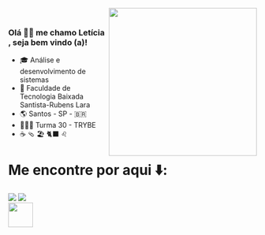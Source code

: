 
 <a href="https://picasion.com/"><img src="https://i.picasion.com/pic92/06a7f7c52dfe8db13040321610c9e098.gif" align='right' width="300" height="300" border="0" /></a><br /></a>

### Olá 👋🏻 me chamo Letícia , seja bem vindo (a)!

- :mortar_board: Análise e desenvolvimento de sistemas
- :school: Faculdade de Tecnologia Baixada Santista-Rubens Lara
- :earth_americas: Santos - SP - :brazil:
- 👩🏻‍💻 Turma 30 - TRYBE
- ☕ 🩴 🏖️ 🐈‍⬛ ♌


# Me encontre por aqui ⬇️:
<div> 
  <a href = "mailto:leticia.barrichello@gmail.com"><img src="https://img.shields.io/badge/-Gmail-%23333?style=for-the-badge&logo=gmail&logoColor=white" target="_blank"></a>
  <a href="https://www.linkedin.com/in//" target="_blank"><img src="https://img.shields.io/badge/-LinkedIn-%230077B5?style=for-the-badge&logo=linkedin&logoColor=white" target="_blank"></a>  
</div>




<img src="https://media.giphy.com/media/VgCDAzcKvsR6OM0uWg/giphy.gif" width="50">

